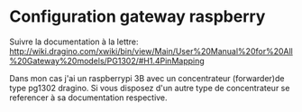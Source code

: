 # Configuration gateway raspberry

Suivre la documentation à la lettre:
http://wiki.dragino.com/xwiki/bin/view/Main/User%20Manual%20for%20All%20Gateway%20models/PG1302/#H1.4PinMapping

Dans mon cas j'ai un raspberrypi 3B avec un concentrateur (forwarder)de type pg1302 dragino.
Si vous disposez d'un autre type de concentrateur se referencer à sa documentation respective.


